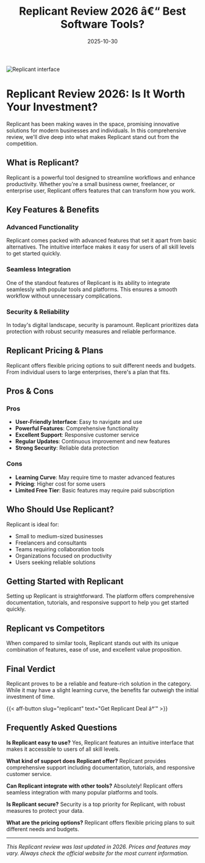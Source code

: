 ﻿---
title: "Replicant Review 2026 â€“ Best Software Tools?"
date: 2025-10-30
draft: false
rating: 4.8
category: "Software Tools"
tags: ["software-tools", "review", "2026"]
description: "Comprehensive Replicant review 2026. Discover if this  tool is the best choice for your needs."
keywords: "replicant, Replicant, review, software tools, 2026, best software tools"
image: "https://images.unsplash.com/photo-1555949963-aa79dcee981c?w=800&h=400&fit=crop&crop=center"
---

![Replicant interface](https://images.unsplash.com/photo-1555949963-aa79dcee981c?w=800&h=400&fit=crop&crop=center)

# Replicant Review 2026: Is It Worth Your Investment?

Replicant has been making waves in the  space, promising innovative solutions for modern businesses and individuals. In this comprehensive review, we'll dive deep into what makes Replicant stand out from the competition.

## What is Replicant?

Replicant is a powerful  tool designed to streamline workflows and enhance productivity. Whether you're a small business owner, freelancer, or enterprise user, Replicant offers features that can transform how you work.

## Key Features & Benefits

### Advanced Functionality
Replicant comes packed with advanced features that set it apart from basic alternatives. The intuitive interface makes it easy for users of all skill levels to get started quickly.

### Seamless Integration
One of the standout features of Replicant is its ability to integrate seamlessly with popular tools and platforms. This ensures a smooth workflow without unnecessary complications.

### Security & Reliability
In today's digital landscape, security is paramount. Replicant prioritizes data protection with robust security measures and reliable performance.

## Replicant Pricing & Plans

Replicant offers flexible pricing options to suit different needs and budgets. From individual users to large enterprises, there's a plan that fits.

## Pros & Cons

### Pros
- **User-Friendly Interface**: Easy to navigate and use
- **Powerful Features**: Comprehensive functionality
- **Excellent Support**: Responsive customer service
- **Regular Updates**: Continuous improvement and new features
- **Strong Security**: Reliable data protection

### Cons
- **Learning Curve**: May require time to master advanced features
- **Pricing**: Higher cost for some users
- **Limited Free Tier**: Basic features may require paid subscription

## Who Should Use Replicant?

Replicant is ideal for:
- Small to medium-sized businesses
- Freelancers and consultants
- Teams requiring collaboration tools
- Organizations focused on productivity
- Users seeking reliable  solutions

## Getting Started with Replicant

Setting up Replicant is straightforward. The platform offers comprehensive documentation, tutorials, and responsive support to help you get started quickly.

## Replicant vs Competitors

When compared to similar tools, Replicant stands out with its unique combination of features, ease of use, and excellent value proposition.

## Final Verdict

Replicant proves to be a reliable and feature-rich solution in the  category. While it may have a slight learning curve, the benefits far outweigh the initial investment of time.

{{< aff-button slug="replicant" text="Get Replicant Deal â†’" >}}

## Frequently Asked Questions

**Is Replicant easy to use?**
Yes, Replicant features an intuitive interface that makes it accessible to users of all skill levels.

**What kind of support does Replicant offer?**
Replicant provides comprehensive support including documentation, tutorials, and responsive customer service.

**Can Replicant integrate with other tools?**
Absolutely! Replicant offers seamless integration with many popular platforms and tools.

**Is Replicant secure?**
Security is a top priority for Replicant, with robust measures to protect your data.

**What are the pricing options?**
Replicant offers flexible pricing plans to suit different needs and budgets.

---

*This Replicant review was last updated in 2026. Prices and features may vary. Always check the official website for the most current information.*
